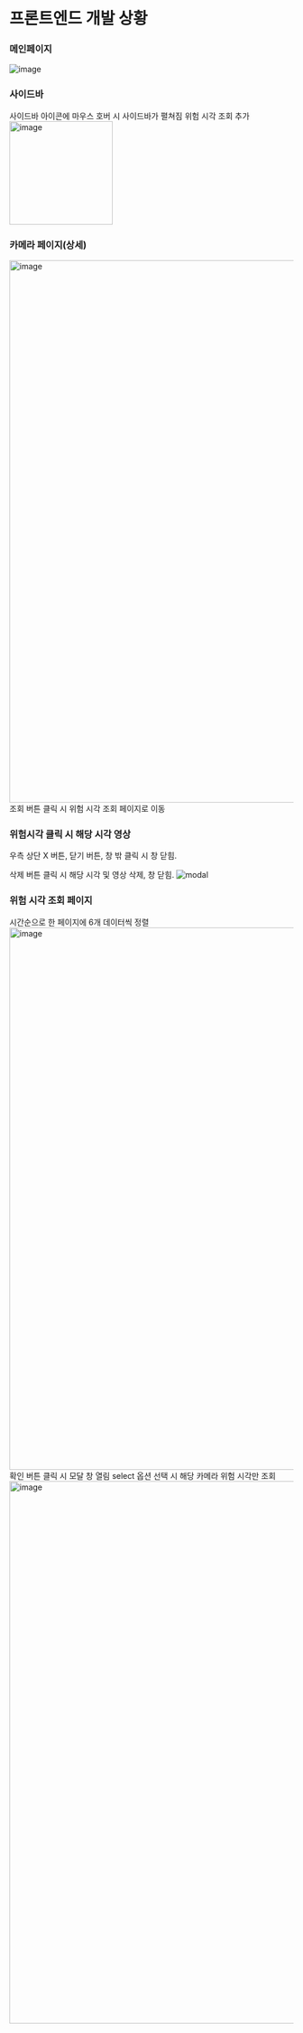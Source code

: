 <h1>프론트엔드 개발 상황</h1>

<h3>메인페이지</h3>
<img alt="image" src="https://github.com/sideproject-sku/front/assets/80367621/cd06ca86-4783-4b5b-a988-d3f1175cd60f">

<h3>사이드바</h3>
<span>사이드바 아이콘에 마우스 호버 시 사이드바가 펼쳐짐</span>
<span>위험 시각 조회 추가</span>
<img width="183" alt="image" src="https://github.com/sideproject-sku/front/assets/80367621/e97520e1-373d-4416-b086-cc0b654b6930">


<h3>카메라 페이지(상세)</h3>
<img width="960" alt="image" src="https://github.com/sideproject-sku/front/assets/80367621/e880ba6c-ee58-45d4-ad60-4748f8fd85d7">
<span>조회 버튼 클릭 시 위험 시각 조회 페이지로 이동</span>

<h3>위험시각 클릭 시 해당 시각 영상</h3>
<span>우측 상단 X 버튼, 닫기 버튼, 창 밖 클릭 시 창 닫힘.</span>
<p></p>
<span>삭제 버튼 클릭 시 해당 시각 및 영상 삭제, 창 닫힘.</span>
<img alt="modal" src="https://github.com/sideproject-sku/front/assets/80367621/f148f829-2254-41e8-868b-2b9adcb58537">

<h3>위험 시각 조회 페이지</h3>
<span>시간순으로 한 페이지에 6개 데이터씩 정렬</span>
<img width="960" alt="image" src="https://github.com/sideproject-sku/front/assets/80367621/e5e5b3d1-9ee7-44f4-89a9-7b282df5c6ba">
<span>확인 버튼 클릭 시 모달 창 열림</span>
<span>select 옵션 선택 시 해당 카메라 위험 시각만 조회</span>
<img width="960" alt="image" src="https://github.com/sideproject-sku/front/assets/80367621/76d4e3ee-fb9f-4460-b42e-63966109a602">
